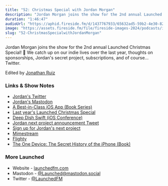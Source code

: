 ```yaml
---
title: "52: Christmas Special with Jordan Morgan"
description: "Jordan Morgan joins the show for the 2nd annual Launched Christmas Special! 🎄 We catch up on our indie lives over the last year, thoughts on sponsorships, Jordan's secret project, subscriptions, and of course... Twitter."
duration: "1:46:47"
audioUrl: "https://aphid.fireside.fm/d/1437767933/65632ad5-59b2-4e30-82d1-13845dce07dd/d53f8eb1-f0ab-4d79-8c03-800eccd842de.mp3"
image: "https://assets.fireside.fm/file/fireside-images-2024/podcasts/images/6/65632ad5-59b2-4e30-82d1-13845dce07dd/episodes/d/d53f8eb1-f0ab-4d79-8c03-800eccd842de/cover.jpg?v=1"
slug: "52-ChristmasSpecialwithJordanMorgan"
---
```


<p>Jordan Morgan joins the show for the 2nd annual Launched Christmas Special! 🎄 We catch up on our indie lives over the last year, thoughts on sponsorships, Jordan&#39;s secret project, subscriptions, and of course... Twitter.</p>

<p>Edited by <a href="https://twitter.com/refactoredd" rel="nofollow">Jonathan Ruiz</a></p>

<h3>Links &amp; Show Notes</h3>

<ul>
<li><a href="https://twitter.com/jordanmorgan10" rel="nofollow">Jordan&#39;s Twitter</a></li>
<li><a href="https://mastodon.social/@jordanmorgan" rel="nofollow">Jordan&#39;s Mastodon</a></li>
<li><a href="https://www.bestinclassiosapp.com/" rel="nofollow">A Best-in-Class iOS App (Book Series)</a></li>
<li><a href="https://launchedfm.com/episodes/36-ChristmasSpecialwithJordanMorgan" rel="nofollow">Last year&#39;s Launched Christmas Special</a></li>
<li><a href="https://deepdishswift.com/" rel="nofollow">Deep Dish Swift (iOS Conference)</a></li>
<li><a href="https://twitter.com/jordanmorgan10/status/1564996453495410695?s=61&t=RgDhGHQBvS7AowEb2krjFQ" rel="nofollow">Jordan next project announcement Tweet</a></li>
<li><a href="https://www.daywellspent.io/" rel="nofollow">Sign up for Jordan&#39;s next project</a></li>
<li><a href="https://mimestream.com/" rel="nofollow">Mimestream</a></li>
<li><a href="https://flighty.app/" rel="nofollow">Flighty</a></li>
<li><a href="https://www.amazon.com/One-Device-Secret-History-iPhone/dp/031654616X" rel="nofollow">The One Device: The Secret History of the iPhone (Book)</a></li>
</ul>

<h3>More Launched</h3>

<ul>
<li>Website - <a href="https://launchedfm.com" rel="nofollow">launchedfm.com</a></li>
<li>Mastodon - <a href="https://mastodon.social/@Launched" rel="nofollow">@Launched@mastodon.social</a></li>
<li>Twitter - <a href="https://twitter.com/launchedfm" rel="nofollow">@LaunchedFM</a></li>
</ul>
